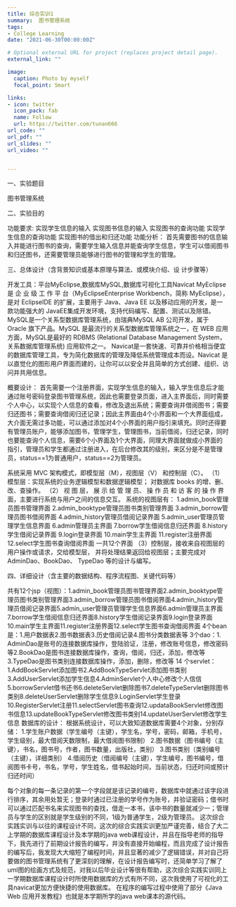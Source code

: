 ```yaml
---
title: 综合实训1
summary:  图书管理系统
tags:
- College Learning
date: "2021-06-30T00:00:00Z"

# Optional external URL for project (replaces project detail page).
external_link: ""

image:
  caption: Photo by myself
  focal_point: Smart

links:
- icon: twitter
  icon_pack: fab
  name: Follow
  url: https://twitter.com/tunan666
url_code: ""
url_pdf: ""
url_slides: ""
url_video: ""


---
```

一、实验题目

图书管理系统

二、实验目的

功能要求:
实现学生信息的输入
实现图书信息的输入
实现图书的查询功能
实现学生信息的查询功能
实现图书的借出和归还功能
功能分析：
	首先需要图书的信息输入并能进行图书的查询，需要学生输入信息并能查询学生信息，学生可以借阅图书和归还图书，还需要管理员能够进行图书的管理和学生的管理。


三、总体设计（含背景知识或基本原理与算法、或模块介绍、设
计步骤等）

开发工具：平台MyEclipse,数据库MySQL,数据库可视化工具Navicat
MyEclipse 是 企 业 级 工 作 平 台（MyEclipseEnterprise Workbench，简称 MyEclipse），是对 EclipseIDE 的扩展，主要用于 Java、Java EE 以及移动应用的开发，是一款功能强大的 JavaEE集成开发环境，支持代码编写、配置、测试以及除错。
MySQL是一个关系型数据库管理系统，由瑞典MySQL AB 公司开发，属于 Oracle 旗下产品。MySQL 是最流行的关系型数据库管理系统之一，在 WEB 应用方面，MySQL是最好的 RDBMS (Relational Database Management System，关系数据库管理系统) 应用软件之一。
Navicat是一套快速、可靠并价格相当便宜的数据库管理工具，专为简化数据库的管理及降低系统管理成本而设。Navicat 是以直觉化的图形用户界面而建的，让你可以以安全并且简单的方式创建、组织、访问并共用信息。

概要设计：
首先需要一个注册界面，实现学生信息的输入，输入学生信息后才能通过账号密码登录图书管理系统，因此也需要登录页面，进入主界面后，同时需要个人中心，以实现个人信息的查看，修改及退出系统；需要查询并借阅图书；需要归还图书；需要查询借阅归还记录；因此主界面由4个小界面和一个大界面组成，大介面无需过多功能，可以通过添加对4个小界面的用户指引来填充。同时还得要有管理员账户，能够添加图书，管理学生，管理图书，当前借阅，归还记录，同时也要能查询个人信息，需要6个小界面及1个大界面，同理大界面就做成小界面的指引，管理员和学生都通过注册进入，在后台修改其的级别，来区分是不是管理员，status==1为普通用户，status==2为管理员。

系统采用 MVC 架构模式，即模型层（M），视图层（V） 和控制层（C）。 
（1）模型层：实现系统的业务逻辑模型和数据逻辑模型； 对数据库 books 的增、删、改、查操作。 
（2） 视 图 层， 展 示 给 管 理 员、 操 作 员 和 访 客 的 操 作 界 面，主要进行系统与用户之间的信息交互。
系统的视图层有： 
1.admin_book管理员图书管理界面
2.admin_booktype管理员图书类别管理界面
3.admin_borrow管理员图书借阅界面
4.admin_history管理员借阅记录界面
5.admin_user管理员管理学生信息界面
6.admin管理员主界面
7.borrow学生借阅信息归还界面
8.history学生借阅记录界面
9.login登录界面
10.main学生主界面
11.register注册界面
12.select学生图书查询借阅界面
一共12个界面
（3）控制层，接收来自视图层的用户操作或请求，交给模型层， 并将处理结果返回给视图层；主要完成对 AdminDao、BookDao、 TypeDao 等的设计与编写。

四、详细设计（含主要的数据结构、程序流程图、关键代码等）

共有12个jsp（视图）：1.admin_book管理员图书管理界面2.admin_booktype管理员图书类别管理界面3.admin_borrow管理员图书借阅界面4.admin_history管理员借阅记录界面5.admin_user管理员管理学生信息界面6.admin管理员主界面7.borrow学生借阅信息归还界面8.history学生借阅记录界面9.login登录界面10.main学生主界面11.register注册界面12.select学生图书查询借阅界面
4个bean是：1.用户数据表2.图书数据表3.历史借阅记录4.图书分类数据表等
3个dao：1. AdminDao是账号的连接数据库操作，登陆验证，注册，修改账号信息，修改密码等2.BookDao是图书连接数据库操作，查询，借阅，归还，添加，修改等3.TypeDao是图书类别连接数据库操作，添加，删除，修改等
	14	个servlet：1.AddBookServlet添加图书2.AddBookTypeServlet添加图书类别3.AddUserServlet添加学生信息4.AdminServlet个人中心修改个人信信5.borrowServlet借书还书6.deleteServlet删除图书7.deleteTypeServlet删除图书类别8.deleteUserServlet删除学生信息9.LoginServlet学生登录10.RegisterServlet注册11.selectServlet图书查询12.updataBookServlet修改图书信息13.updateBookTypeServlet修改图书类别14.updateUserServlet修改学生信息
数据库的设计：
根据系统设计，可以大致知道数据库需要4个对象，分别存储：
1.学生账户数据（学生编号（主键），学生名，学号，密码，邮箱，手机号，学生级别，最大借阅天数限制，最大借阅图书限制）
2.图书数据（图书编号（主键），书名，图书号，作者，图书数量，出版社，类别）
3.图书类别（类别编号（主键），详细类别）
4.借阅历史（借阅编号（主键），学生编号，图书编号，借阅图书卡号，书名，学号，学生姓名，借书起始时间，当前状态，归还时间或预计归还时间）

每个对象的每一条记录的第一个字段就是该记录的编号，数据库中就通过该字段进行排序，其余用处暂无；登录时通过已注册的学号作为账号，并验证密码；借书时可以通过匹配书名来实现图书的查找，借走一本书，该中书的数量就减少一；管理员与学生的区别就是学生级别的不同，1级为普通学生，2级为管理员。
这次综合实践实训与以往的课程设计不同，这次的综合实践实训更加严谨完善，结合了大二上学期的数据库课程设计及本学期的java web课程设计，并且在指导老师的指导下，我先进行了前期设计报告的编写，并没有直接开始编程，而且完成了设计报告的编写后，我发现大大缩短了编程时间，并且显著的减少了逻辑错误，并对自己将要做的图书管理系统有了更深刻的理解，在设计报告编写时，还简单学习了解了uml图的绘画方式及规范，对我以后毕业设计等很有帮助，这次综合实践实训同上一学期数据库课程设计时所使用数据库的方式有所不同，这次我使用了可视化的工具navicat更加方便快捷的使用数据库。
在程序的编写过程中使用了部分《Java Web 应用开发教程》也就是本学期所学的java web课本的源代码。
